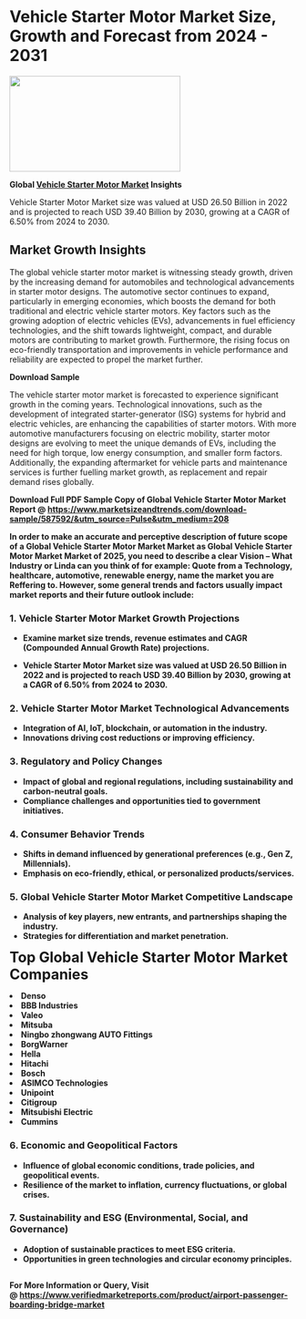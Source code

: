 <H1>Vehicle Starter Motor Market Size, Growth and Forecast from 2024 - 2031</H1><img class="aligncenter size-medium wp-image-584254" src="https://thirdeyenews.in/wp-content/uploads/2024/09/Global-Market-Research-300x168.jpeg" alt="" width="300" height="168" /><p><strong>Global&nbsp;<a href="https://www.marketsizeandtrends.com/download-sample/587592/&amp;utm_source=Pulse&amp;utm_medium=208">Vehicle Starter Motor Market</a> Insights</strong></p><p>Vehicle Starter Motor Market size was valued at USD 26.50 Billion in 2022 and is projected to reach USD 39.40 Billion by 2030, growing at a CAGR of 6.50% from 2024 to 2030.</p><p><h2>Market Growth Insights</h2> <p>The global vehicle starter motor market is witnessing steady growth, driven by the increasing demand for automobiles and technological advancements in starter motor designs. The automotive sector continues to expand, particularly in emerging economies, which boosts the demand for both traditional and electric vehicle starter motors. Key factors such as the growing adoption of electric vehicles (EVs), advancements in fuel efficiency technologies, and the shift towards lightweight, compact, and durable motors are contributing to market growth. Furthermore, the rising focus on eco-friendly transportation and improvements in vehicle performance and reliability are expected to propel the market further.</p> <p><strong>Download Sample</strong></p> <p>The vehicle starter motor market is forecasted to experience significant growth in the coming years. Technological innovations, such as the development of integrated starter-generator (ISG) systems for hybrid and electric vehicles, are enhancing the capabilities of starter motors. With more automotive manufacturers focusing on electric mobility, starter motor designs are evolving to meet the unique demands of EVs, including the need for high torque, low energy consumption, and smaller form factors. Additionally, the expanding aftermarket for vehicle parts and maintenance services is further fuelling market growth, as replacement and repair demand rises globally.</p> <p><strong></p><p><span class=""><strong>Download Full PDF Sample Copy of Global Vehicle Starter Motor Market Report</strong> @ <a href="https://www.marketsizeandtrends.com/download-sample/587592/&amp;utm_source=Pulse&amp;utm_medium=208" target="_blank">https://www.marketsizeandtrends.com/download-sample/587592/&amp;utm_source=Pulse&amp;utm_medium=208</a></span></p><p>In order to make an accurate and perceptive description of future scope of a Global&nbsp;Vehicle Starter Motor Market Market as Global&nbsp;Vehicle Starter Motor Market Market of 2025, you need to describe a clear Vision &ndash; What Industry or Linda can you think of for example: Quote from a Technology, healthcare, automotive, renewable energy, name the market you are Reffering to. However, some general trends and factors usually impact market reports and their future outlook include:</p><h3>1.&nbsp;<strong>Vehicle Starter Motor Market Growth Projections</strong></h3><ul><li>Examine market size trends, revenue estimates and CAGR (Compounded Annual Growth Rate) projections.</li><li><p>Vehicle Starter Motor Market size was valued at USD 26.50 Billion in 2022 and is projected to reach USD 39.40 Billion by 2030, growing at a CAGR of 6.50% from 2024 to 2030.</p></li></ul><h3>2.&nbsp;<strong>Vehicle Starter Motor Market Technological Advancements</strong></h3><ul><li>Integration of AI, IoT, blockchain, or automation in the industry.</li><li>Innovations driving cost reductions or improving efficiency.</li></ul><h3>3.&nbsp;<strong>Regulatory and Policy Changes</strong></h3><ul><li>Impact of global and regional regulations, including sustainability and carbon-neutral goals.</li><li>Compliance challenges and opportunities tied to government initiatives.</li></ul><h3>4.&nbsp;<strong>Consumer Behavior Trends</strong></h3><ul><li>Shifts in demand influenced by generational preferences (e.g., Gen Z, Millennials).</li><li>Emphasis on eco-friendly, ethical, or personalized products/services.</li></ul><h3>5.&nbsp;<strong>Global Vehicle Starter Motor Market Competitive Landscape</strong></h3><ul><li>Analysis of key players, new entrants, and partnerships shaping the industry.</li><li>Strategies for differentiation and market penetration.</li></ul><p data-pm-slice="1 1 []"><span style="color: inherit; font-family: inherit; font-size: 25px;">Top Global Vehicle Starter Motor Market Companies</span></p><div class="" data-test-id=""><p><li>Denso</li><li> BBB Industries</li><li> Valeo</li><li> Mitsuba</li><li> Ningbo zhongwang AUTO Fittings</li><li> BorgWarner</li><li> Hella</li><li> Hitachi</li><li> Bosch</li><li> ASIMCO Technologies</li><li> Unipoint</li><li> Citigroup</li><li> Mitsubishi Electric</li><li> Cummins</li></p></div><h3>6.&nbsp;<strong>Economic and Geopolitical Factors</strong></h3><ul><li>Influence of global economic conditions, trade policies, and geopolitical events.</li><li>Resilience of the market to inflation, currency fluctuations, or global crises.</li></ul><h3>7.&nbsp;<strong>Sustainability and ESG (Environmental, Social, and Governance)</strong></h3><ul><li>Adoption of sustainable practices to meet ESG criteria.</li><li>Opportunities in green technologies and circular economy principles.</li></ul><h2><strong style="font-size: 14px;">For More Information or Query, Visit @&nbsp;</strong><a style="background-color: #ffffff; font-size: 14px;" href="https://www.marketsizeandtrends.com/report/vehicle-starter-motor-market/" target="_blank">https://www.verifiedmarketreports.com/product/airport-passenger-boarding-bridge-market</a></h2>
